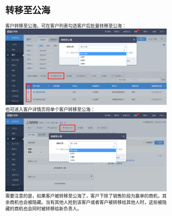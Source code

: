 # 转移至公海

客户转移至公海，可在客户列表勾选客户后批量转移至公海：![](/assets/转移至公海1.png)也可进入客户详情页将单个客户转移至公海：![](/assets/转移至公海2.png)需要注意的是，如果客户被转移至公海了，客户下除了销售阶段为赢单的商机，其余商机也会被隐藏。当有其他人抢到该客户或者客户被转移给其他人时，这些被隐藏的商机也会同时被转移给新负责人。

